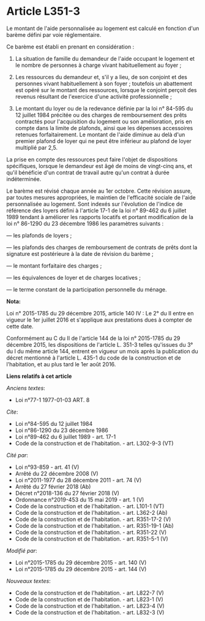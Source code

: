 # Article L351-3

Le montant de l'aide personnalisée au logement est calculé en fonction d'un barème défini par voie réglementaire. 

Ce barème est établi en prenant en considération : 

1. La situation de famille du demandeur de l'aide occupant le logement et le nombre de personnes à charge vivant
habituellement au foyer ; 

2. Les ressources du demandeur et, s'il y a lieu, de son conjoint et des personnes vivant habituellement à son foyer ;
toutefois un abattement est opéré sur le montant des ressources, lorsque le conjoint perçoit des revenus résultant de
l'exercice d'une activité professionnelle ; 

3. Le montant du loyer ou de la redevance définie par la loi n° 84-595 du 12 juillet 1984 précitée ou des charges de
remboursement des prêts contractés pour l'acquisition du logement ou son amélioration, pris en compte dans la limite de
plafonds, ainsi que les dépenses accessoires retenues forfaitairement. Le montant de l'aide diminue au delà d'un premier
plafond de loyer qui ne peut être inférieur au plafond de loyer multiplié par 2,5.

La prise en compte des ressources peut faire l'objet de dispositions spécifiques, lorsque le demandeur est âgé de moins de
vingt-cinq ans, et qu'il bénéficie d'un contrat de travail autre qu'un contrat à durée indéterminée. 

Le barème est révisé chaque année au 1er octobre. Cette révision assure, par toutes mesures appropriées, le maintien de
l'efficacité sociale de l'aide personnalisée au logement. Sont indexés sur l'évolution de l'indice de référence des loyers
défini à l'article 17-1 de la loi n° 89-462 du 6 juillet 1989 tendant à améliorer les rapports locatifs et portant
modification de la loi n° 86-1290 du 23 décembre 1986 les paramètres suivants : 

― les plafonds de loyers ; 

― les plafonds des charges de remboursement de contrats de prêts dont la signature est postérieure à la date de révision du
barème ; 

― le montant forfaitaire des charges ; 

― les équivalences de loyer et de charges locatives ; 

― le terme constant de la participation personnelle du ménage.

**Nota:**

Loi n° 2015-1785 du 29 décembre 2015, article 140 IV : Le 2° du II entre en vigueur le 1er juillet 2016 et s'applique aux
prestations dues à compter de cette date.

Conformément au C du II de l'article 144 de la loi n° 2015-1785 du 29 décembre 2015, les dispositions de l'article L. 351-3
telles qu'issues du 3° du I du même article 144, entrent en vigueur un mois après la publication du décret mentionné à
l'article L. 435-1 du code de la construction et de l'habitation, et au plus tard le 1er août 2016.

**Liens relatifs à cet article**

_Anciens textes_:

  - Loi n°77-1 1977-01-03 ART. 8

_Cite_:

  - Loi n°84-595 du 12 juillet 1984
  - Loi n°86-1290 du 23 décembre 1986
  - Loi n°89-462 du 6 juillet 1989 - art. 17-1
  - Code de la construction et de l'habitation. - art. L302-9-3 (VT)

_Cité par_:

  - Loi n°93-859 - art. 41 (V)
  - Arrêté du 22 décembre 2008 (V)
  - Loi n°2011-1977 du 28 décembre 2011 - art. 74 (V)
  - Arrêté du 27 février 2018 (Ab)
  - Décret n°2018-136 du 27 février 2018 (V)
  - Ordonnance n°2019-453 du 15 mai 2019 - art. 1 (V)
  - Code de la construction et de l'habitation. - art. L101-1 (VT)
  - Code de la construction et de l'habitation. - art. L362-2 (Ab)
  - Code de la construction et de l'habitation. - art. R351-17-2 (V)
  - Code de la construction et de l'habitation. - art. R351-19-1 (Ab)
  - Code de la construction et de l'habitation. - art. R351-22 (V)
  - Code de la construction et de l'habitation. - art. R351-5-1 (V)

_Modifié par_:

  - Loi n°2015-1785 du 29 décembre 2015 - art. 140 (V)
  - Loi n°2015-1785 du 29 décembre 2015 - art. 144 (V)

_Nouveaux textes_:

  - Code de la construction et de l'habitation. - art. L822-7 (V)
  - Code de la construction et de l'habitation. - art. L823-1 (V)
  - Code de la construction et de l'habitation. - art. L823-4 (V)
  - Code de la construction et de l'habitation. - art. L832-3 (V)
